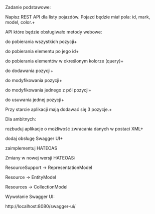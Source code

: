Zadanie podstawowe:

Napisz REST API dla listy pojazdów. Pojazd będzie miał pola: id, mark, model, color.+

API które będzie obsługiwało metody webowe:

do pobierania wszystkich pozycji+

do pobierania elementu po jego id+

do pobierania elementów w określonym kolorze (query)+

do dodawania pozycji+

do modyfikowania pozycji+

do modyfikowania jednego z pól pozycji+

do usuwania jednej pozycji+

Przy starcie aplikacji mają dodawać się 3 pozycje.+

Dla ambitnych:

rozbuduj aplikacje o możliwość zwracania danych w postaci XML+

dodaj obsługę Swagger UI+

zaimplementuj HATEOAS

Zmiany w nowej wersji HATEOAS:

ResourceSupport -> RepresentationModel

Resource -> EntityModel

Resources -> CollectionModel

Wywołanie Swagger UI:

http://localhost:8080/swagger-ui/
